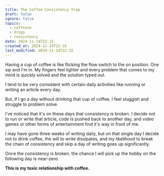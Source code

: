 ```yaml
---
title: The Coffee Consistency Trap
draft: false
ignore: false
topics:
  - caffeine
  - drugs
  - consistency
date: 2024-11-14T22:15
created_at: 2024-11-14T22:15
last_modified: 2024-11-14T22:32
---
```


Having a cup of coffee is like flicking the flow switch to the on position. One sip and I'm in. My fingers feel lighter and every problem that comes to my mind is quickly solved and the solution typed out.

I tend to be very consistent with certain daily activities like running or writing an article every day.

But, if I go a day without drinking that cup of coffee, I feel sluggish and struggle to problem solve.

I've noticed that it's on these days that consistency is broken. I decide not to run or write that article, code is pushed back to another day, and video games or other forms of entertainment find it's way in front of me.

I may have gone three weeks of writing daily, but on that single day I decide not to drink coffee, the will to write dissipates, and my likelihood to break the chain of consistency and skip a day of writing goes up significantly.

Once the consistency is broken, the chance I will pick up the hobby on the following day is near-zero.

**This is my toxic relationship with coffee.**
